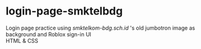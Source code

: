 # login-page-smktelbdg
Login page practice using *smktelkom-bdg.sch.id* 's old jumbotron image  as background and Roblox sign-in UI
<br>
HTML & CSS
